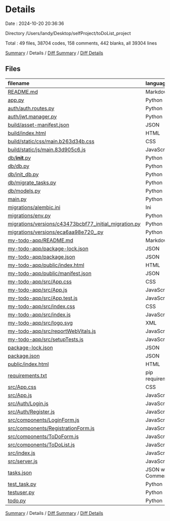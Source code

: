 # Details

Date : 2024-10-20 20:36:36

Directory /Users/landy/Desktop/selfProject/toDoList_project

Total : 49 files,  38704 codes, 158 comments, 442 blanks, all 39304 lines

[Summary](results.md) / Details / [Diff Summary](diff.md) / [Diff Details](diff-details.md)

## Files
| filename | language | code | comment | blank | total |
| :--- | :--- | ---: | ---: | ---: | ---: |
| [README.md](/README.md) | Markdown | 75 | 0 | 32 | 107 |
| [app.py](/app.py) | Python | 211 | 33 | 70 | 314 |
| [auth/auth.routes.py](/auth/auth.routes.py) | Python | 28 | 1 | 9 | 38 |
| [auth/jwt.manager.py](/auth/jwt.manager.py) | Python | 8 | 2 | 4 | 14 |
| [build/asset-manifest.json](/build/asset-manifest.json) | JSON | 13 | 0 | 0 | 13 |
| [build/index.html](/build/index.html) | HTML | 1 | 0 | 0 | 1 |
| [build/static/css/main.b263d34b.css](/build/static/css/main.b263d34b.css) | CSS | 1 | 1 | 0 | 2 |
| [build/static/js/main.83d905c6.js](/build/static/js/main.83d905c6.js) | JavaScript | 64 | 3 | 9 | 76 |
| [db/__init__.py](/db/__init__.py) | Python | 0 | 0 | 1 | 1 |
| [db/db.py](/db/db.py) | Python | 2 | 0 | 2 | 4 |
| [db/init_db.py](/db/init_db.py) | Python | 6 | 2 | 5 | 13 |
| [db/migrate_tasks.py](/db/migrate_tasks.py) | Python | 24 | 2 | 9 | 35 |
| [db/models.py](/db/models.py) | Python | 28 | 1 | 9 | 38 |
| [main.py](/main.py) | Python | 76 | 20 | 26 | 122 |
| [migrations/alembic.ini](/migrations/alembic.ini) | Ini | 38 | 0 | 13 | 51 |
| [migrations/env.py](/migrations/env.py) | Python | 66 | 17 | 31 | 114 |
| [migrations/versions/c43473bcbf77_initial_migration.py](/migrations/versions/c43473bcbf77_initial_migration.py) | Python | 21 | 5 | 9 | 35 |
| [migrations/versions/eca6aa98e720_.py](/migrations/versions/eca6aa98e720_.py) | Python | 34 | 8 | 9 | 51 |
| [my-todo-app/README.md](/my-todo-app/README.md) | Markdown | 38 | 0 | 33 | 71 |
| [my-todo-app/package-lock.json](/my-todo-app/package-lock.json) | JSON | 18,280 | 0 | 1 | 18,281 |
| [my-todo-app/package.json](/my-todo-app/package.json) | JSON | 40 | 0 | 2 | 42 |
| [my-todo-app/public/index.html](/my-todo-app/public/index.html) | HTML | 20 | 23 | 1 | 44 |
| [my-todo-app/public/manifest.json](/my-todo-app/public/manifest.json) | JSON | 25 | 0 | 1 | 26 |
| [my-todo-app/src/App.css](/my-todo-app/src/App.css) | CSS | 33 | 0 | 6 | 39 |
| [my-todo-app/src/App.js](/my-todo-app/src/App.js) | JavaScript | 23 | 0 | 3 | 26 |
| [my-todo-app/src/App.test.js](/my-todo-app/src/App.test.js) | JavaScript | 7 | 0 | 2 | 9 |
| [my-todo-app/src/index.css](/my-todo-app/src/index.css) | CSS | 12 | 0 | 2 | 14 |
| [my-todo-app/src/index.js](/my-todo-app/src/index.js) | JavaScript | 12 | 3 | 3 | 18 |
| [my-todo-app/src/logo.svg](/my-todo-app/src/logo.svg) | XML | 1 | 0 | 0 | 1 |
| [my-todo-app/src/reportWebVitals.js](/my-todo-app/src/reportWebVitals.js) | JavaScript | 12 | 0 | 2 | 14 |
| [my-todo-app/src/setupTests.js](/my-todo-app/src/setupTests.js) | JavaScript | 1 | 4 | 1 | 6 |
| [package-lock.json](/package-lock.json) | JSON | 18,148 | 0 | 0 | 18,148 |
| [package.json](/package.json) | JSON | 33 | 0 | 0 | 33 |
| [public/index.html](/public/index.html) | HTML | 12 | 1 | 1 | 14 |
| [requirements.txt](/requirements.txt) | pip requirements | 467 | 0 | 1 | 468 |
| [src/App.css](/src/App.css) | CSS | 11 | 1 | 2 | 14 |
| [src/App.js](/src/App.js) | JavaScript | 210 | 9 | 32 | 251 |
| [src/Auth/Login.js](/src/Auth/Login.js) | JavaScript | 0 | 0 | 1 | 1 |
| [src/Auth/Register.js](/src/Auth/Register.js) | JavaScript | 0 | 0 | 1 | 1 |
| [src/components/LoginForm.js](/src/components/LoginForm.js) | JavaScript | 40 | 0 | 5 | 45 |
| [src/components/RegistrationForm.js](/src/components/RegistrationForm.js) | JavaScript | 38 | 0 | 5 | 43 |
| [src/components/ToDoForm.js](/src/components/ToDoForm.js) | JavaScript | 78 | 3 | 10 | 91 |
| [src/components/ToDoList.js](/src/components/ToDoList.js) | JavaScript | 295 | 2 | 30 | 327 |
| [src/index.js](/src/index.js) | JavaScript | 10 | 1 | 2 | 13 |
| [src/server.js](/src/server.js) | JavaScript | 20 | 7 | 7 | 34 |
| [tasks.json](/tasks.json) | JSON with Comments | 1 | 0 | 0 | 1 |
| [test_task.py](/test_task.py) | Python | 57 | 0 | 26 | 83 |
| [testuser.py](/testuser.py) | Python | 7 | 1 | 3 | 11 |
| [todo.py](/todo.py) | Python | 77 | 8 | 21 | 106 |

[Summary](results.md) / Details / [Diff Summary](diff.md) / [Diff Details](diff-details.md)